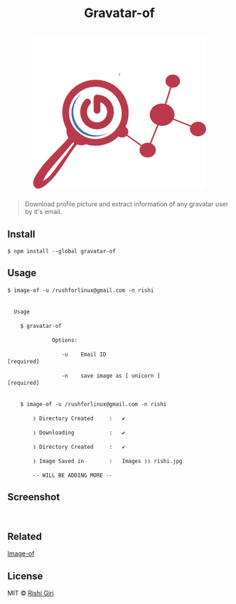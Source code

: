 <h1 align="center"> Gravatar-of </h1>
<h1 align="center">
<img src="https://raw.githubusercontent.com/rishigiridotcom/rishigiri.com/72b74d470d1f7b63ed1496bc335e7f257a9f25ca/github/grave.png"></img>
<br>
</h1>

> Download profile picture and extract information of any gravatar user by it's email.

## Install

```
$ npm install --global gravatar-of

```

## Usage

```
$ image-of -u /rushforlinux@gmail.com -n rishi


  Usage

    $ gravatar-of

              Options:

                 -u    Email ID 							 [required]

                 -n    save image as [ unicorn ]             [required]


    $ image-of -u /rushforlinux@gmail.com -n rishi 

    	❭ Directory Created 	:	✔

    	❭ Downloading 			: 	✔

		❭ Directory Created 	:	✔

		❭ Image Saved in 		: 	Images ❭❭ rishi.jpg

		-- WILL BE ADDING MORE --

```
## Screenshot

<img src="" alt="">

## Related

[Image-of](https://github.com/image-of)


## License

MIT © [Rishi Giri](http://rishigiri.com)
